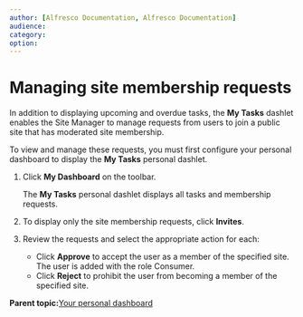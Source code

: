 ```yaml
---
author: [Alfresco Documentation, Alfresco Documentation]
audience: 
category: 
option: 
---
```


# Managing site membership requests

In addition to displaying upcoming and overdue tasks, the **My Tasks** dashlet enables the Site Manager to manage requests from users to join a public site that has moderated site membership.

To view and manage these requests, you must first configure your personal dashboard to display the **My Tasks** personal dashlet.

1.  Click **My Dashboard** on the toolbar.

    The **My Tasks** personal dashlet displays all tasks and membership requests.

2.  To display only the site membership requests, click **Invites**.

3.  Review the requests and select the appropriate action for each:

    -   Click **Approve** to accept the user as a member of the specified site. The user is added with the role Consumer.
    -   Click **Reject** to prohibit the user from becoming a member of the specified site.

**Parent topic:**[Your personal dashboard](../concepts/dashboard-use.md)

